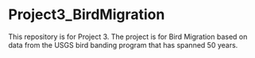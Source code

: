 # Project3_BirdMigration
This repository is for Project 3. 
The project is for Bird Migration based on data from the USGS bird banding program that has spanned 50 years.
